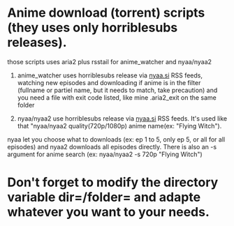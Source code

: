 # Anime download (torrent) scripts (they uses only horriblesubs releases).

those scripts uses aria2 plus rsstail for anime_watcher and nyaa/nyaa2

1) anime_watcher uses horriblesubs release via [nyaa.si](https://nyaa.si) RSS feeds, watching new episodes and downloading if anime is in the filter (fullname or partiel name, but it needs to match, take precaution) and you need a file with exit code listed, like mine .aria2_exit on the same folder

3) nyaa/nyaa2 use horriblesubs release via [nyaa.si](https://nyaa.si) RSS feeds. It's used like that "nyaa/nyaa2 quality(720p/1080p) anime name(ex: "Flying Witch").

nyaa let you choose what to downloads (ex: ep 1 to 5, only ep 5, or all for all episodes) and nyaa2 downloads all episodes directly. There is also an -s argument for anime search (ex: nyaa/nyaa2 -s 720p "Flying Witch")

# Don't forget to modify the directory variable dir=/folder= and adapte whatever you want to your needs.
